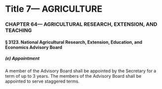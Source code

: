 
# Title 7— AGRICULTURE
### CHAPTER 64— AGRICULTURAL RESEARCH, EXTENSION, AND TEACHING
#### § 3123. National Agricultural Research, Extension, Education, and Economics Advisory Board
##### (e) Appointment

A member of the Advisory Board shall be appointed by the Secretary for a term of up to 3 years. The members of the Advisory Board shall be appointed to serve staggered terms.
